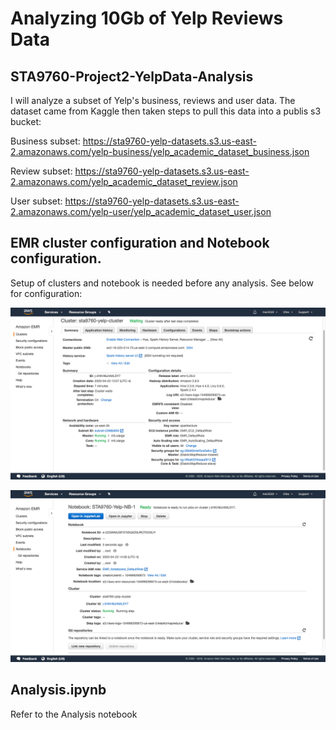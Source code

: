 # Analyzing 10Gb of Yelp Reviews Data
## STA9760-Project2-YelpData-Analysis
I will analyze a subset of Yelp's business, reviews and user data. The dataset came from Kaggle then taken steps to pull this data into a publis s3 bucket:

Business subset: https://sta9760-yelp-datasets.s3.us-east-2.amazonaws.com/yelp-business/yelp_academic_dataset_business.json

Review subset: https://sta9760-yelp-datasets.s3.us-east-2.amazonaws.com/yelp_academic_dataset_review.json

User subset: https://sta9760-yelp-datasets.s3.us-east-2.amazonaws.com/yelp-user/yelp_academic_dataset_user.json

## EMR cluster configuration and Notebook configuration.
Setup of clusters and notebook is needed before any analysis. See below for configuration:

![alt text](conf/Yelp-EMR-Cluster-Conf.png)

![alt text](conf/Yelp-NB-Conf.png)

## Analysis.ipynb
Refer to the Analysis notebook
